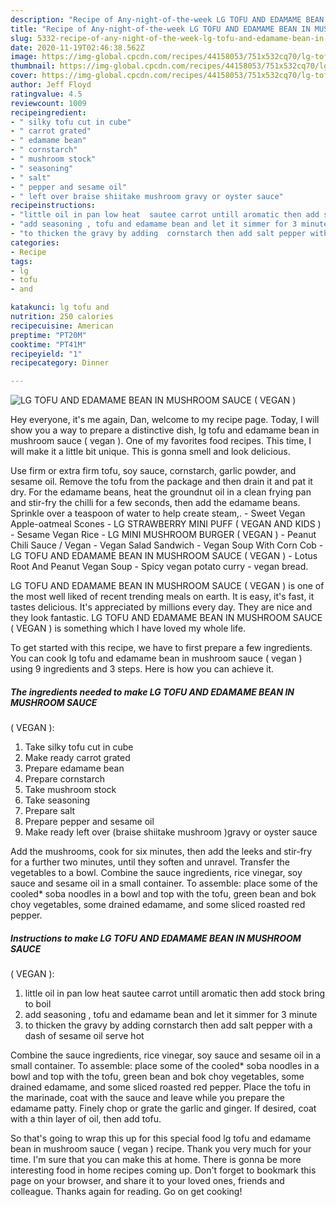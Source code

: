 ```yaml
---
description: "Recipe of Any-night-of-the-week LG TOFU AND EDAMAME BEAN IN MUSHROOM SAUCE ( VEGAN )"
title: "Recipe of Any-night-of-the-week LG TOFU AND EDAMAME BEAN IN MUSHROOM SAUCE ( VEGAN )"
slug: 5332-recipe-of-any-night-of-the-week-lg-tofu-and-edamame-bean-in-mushroom-sauce-vegan
date: 2020-11-19T02:46:38.562Z
image: https://img-global.cpcdn.com/recipes/44158053/751x532cq70/lg-tofu-and-edamame-bean-in-mushroom-sauce-vegan-recipe-main-photo.jpg
thumbnail: https://img-global.cpcdn.com/recipes/44158053/751x532cq70/lg-tofu-and-edamame-bean-in-mushroom-sauce-vegan-recipe-main-photo.jpg
cover: https://img-global.cpcdn.com/recipes/44158053/751x532cq70/lg-tofu-and-edamame-bean-in-mushroom-sauce-vegan-recipe-main-photo.jpg
author: Jeff Floyd
ratingvalue: 4.5
reviewcount: 1009
recipeingredient:
- " silky tofu cut in cube"
- " carrot grated"
- " edamame bean"
- " cornstarch"
- " mushroom stock"
- " seasoning"
- " salt"
- " pepper and sesame oil"
- " left over braise shiitake mushroom gravy or oyster sauce"
recipeinstructions:
- "little oil in pan low heat  sautee carrot untill aromatic then add stock bring to boil"
- "add seasoning , tofu and edamame bean and let it simmer for 3 minute"
- "to thicken the gravy by adding  cornstarch then add salt pepper with a dash of sesame oil serve hot"
categories:
- Recipe
tags:
- lg
- tofu
- and

katakunci: lg tofu and 
nutrition: 250 calories
recipecuisine: American
preptime: "PT20M"
cooktime: "PT41M"
recipeyield: "1"
recipecategory: Dinner

---
```



![LG TOFU AND EDAMAME BEAN IN MUSHROOM SAUCE
( VEGAN )](https://img-global.cpcdn.com/recipes/44158053/751x532cq70/lg-tofu-and-edamame-bean-in-mushroom-sauce-vegan-recipe-main-photo.jpg)

Hey everyone, it's me again, Dan, welcome to my recipe page. Today, I will show you a way to prepare a distinctive dish, lg tofu and edamame bean in mushroom sauce
( vegan ). One of my favorites food recipes. This time, I will make it a little bit unique. This is gonna smell and look delicious.

Use firm or extra firm tofu, soy sauce, cornstarch, garlic powder, and sesame oil. Remove the tofu from the package and then drain it and pat it dry. For the edamame beans, heat the groundnut oil in a clean frying pan and stir-fry the chilli for a few seconds, then add the edamame beans. Sprinkle over a teaspoon of water to help create steam,. - Sweet Vegan Apple-oatmeal Scones - LG STRAWBERRY MINI PUFF ( VEGAN AND KIDS ) - Sesame Vegan Rice - LG MINI MUSHROOM BURGER ( VEGAN ) - Peanut Chili Sauce / Vegan - Vegan Salad Sandwich - Vegan Soup With Corn Cob - LG TOFU AND EDAMAME BEAN IN MUSHROOM SAUCE ( VEGAN ) - Lotus Root And Peanut Vegan Soup - Spicy vegan potato curry - vegan bread.

LG TOFU AND EDAMAME BEAN IN MUSHROOM SAUCE
( VEGAN ) is one of the most well liked of recent trending meals on earth. It is easy, it's fast, it tastes delicious. It's appreciated by millions every day. They are nice and they look fantastic. LG TOFU AND EDAMAME BEAN IN MUSHROOM SAUCE
( VEGAN ) is something which I have loved my whole life.


To get started with this recipe, we have to first prepare a few ingredients. You can cook lg tofu and edamame bean in mushroom sauce
( vegan ) using 9 ingredients and 3 steps. Here is how you can achieve it.

<!--inarticleads1-->

##### The ingredients needed to make LG TOFU AND EDAMAME BEAN IN MUSHROOM SAUCE
( VEGAN ):

1. Take  silky tofu cut in cube
1. Make ready  carrot grated
1. Prepare  edamame bean
1. Prepare  cornstarch
1. Take  mushroom stock
1. Take  seasoning
1. Prepare  salt
1. Prepare  pepper and sesame oil
1. Make ready  left over (braise shiitake mushroom )gravy or oyster sauce


Add the mushrooms, cook for six minutes, then add the leeks and stir-fry for a further two minutes, until they soften and unravel. Transfer the vegetables to a bowl. Combine the sauce ingredients, rice vinegar, soy sauce and sesame oil in a small container. To assemble: place some of the cooled* soba noodles in a bowl and top with the tofu, green bean and bok choy vegetables, some drained edamame, and some sliced roasted red pepper. 

<!--inarticleads2-->

##### Instructions to make LG TOFU AND EDAMAME BEAN IN MUSHROOM SAUCE
( VEGAN ):

1. little oil in pan low heat  sautee carrot untill aromatic then add stock bring to boil
1. add seasoning , tofu and edamame bean and let it simmer for 3 minute
1. to thicken the gravy by adding  cornstarch then add salt pepper with a dash of sesame oil serve hot


Combine the sauce ingredients, rice vinegar, soy sauce and sesame oil in a small container. To assemble: place some of the cooled* soba noodles in a bowl and top with the tofu, green bean and bok choy vegetables, some drained edamame, and some sliced roasted red pepper. Place the tofu in the marinade, coat with the sauce and leave while you prepare the edamame patty. Finely chop or grate the garlic and ginger. If desired, coat with a thin layer of oil, then add tofu. 

So that's going to wrap this up for this special food lg tofu and edamame bean in mushroom sauce
( vegan ) recipe. Thank you very much for your time. I'm sure that you can make this at home. There is gonna be more interesting food in home recipes coming up. Don't forget to bookmark this page on your browser, and share it to your loved ones, friends and colleague. Thanks again for reading. Go on get cooking!
